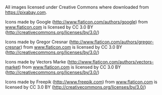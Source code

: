 All images licensed under Creative Commons where downloaded from https://pixabay.com.

Icons made by Google (http://www.flaticon.com/authors/google) from www.flaticon.com is licensed by CC 3.0 BY (http://creativecommons.org/licenses/by/3.0/)

Icons made by Gregor Cresnar (http://www.flaticon.com/authors/gregor-cresnar) from www.flaticon.com is licensed by CC 3.0 BY (http://creativecommons.org/licenses/by/3.0/)

Icons made by Vectors Marke (http://www.flaticon.com/authors/vectors-market) from www.flaticon.com is licensed by CC 3.0 BY (http://creativecommons.org/licenses/by/3.0/)

Icons made by Freepik (http://www.freepik.com) from www.flaticon.com is licensed by CC 3.0 BY (http://creativecommons.org/licenses/by/3.0/)